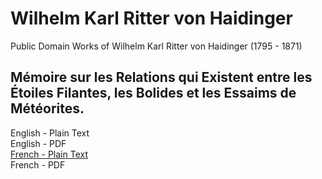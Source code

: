 # Wilhelm Karl Ritter von Haidinger

Public Domain Works of Wilhelm Karl Ritter von Haidinger (1795 - 1871)

## Mémoire sur les Relations qui Existent entre les Étoiles Filantes, les Bolides et les Essaims de Météorites.

English - Plain Text  
English - PDF  
[French - Plain Text](/full-text-french.md)  
French - PDF
